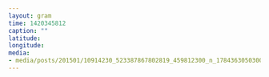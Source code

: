 ```yaml
---
layout: gram
time: 1420345812
caption: ""
latitude: 
longitude: 
media:
- media/posts/201501/10914230_523387867802819_459812300_n_17843630503000351.jpg
---
```

